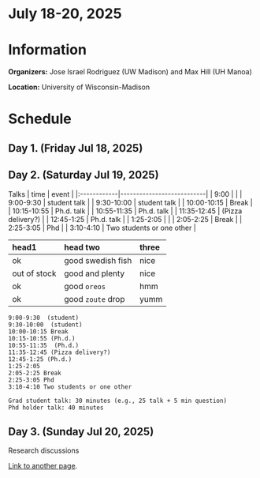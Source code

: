 
# July 18-20, 2025


# Information

**Organizers:** Jose Israel Rodriguez (UW Madison) and Max Hill (UH Manoa)

**Location:** University of Wisconsin-Madison

# Schedule

## Day 1. (Friday Jul 18, 2025)

## Day 2. (Saturday Jul 19, 2025)

Talks
| time        | event                     |
|:------------|---------------------------|
| 9:00        |                           |
| 9:00-9:30   | student talk              |
| 9:30-10:00  | student talk              |
| 10:00-10:15 | Break                     |
| 10:15-10:55 | Ph.d. talk                |
| 10:55-11:35 | Ph.d. talk                |
| 11:35-12:45 | (Pizza delivery?)         |
| 12:45-1:25  | Ph.d. talk                |
| 1:25-2:05   |                           |
| 2:05-2:25   | Break                     |
| 2:25-3:05   | Phd                       |
| 3:10-4:10   | Two students or one other |

| head1        | head two          | three |
|:-------------|:------------------|:------|
| ok           | good swedish fish | nice  |
| out of stock | good and plenty   | nice  |
| ok           | good `oreos`      | hmm   |
| ok           | good `zoute` drop | yumm  |


```
9:00-9:30  (student)
9:30-10:00  (student)
10:00-10:15 Break
10:15-10:55 (Ph.d.)
10:55-11:35  (Ph.d.)
11:35-12:45 (Pizza delivery?)
12:45-1:25 (Ph.d.) 
1:25-2:05 
2:05-2:25 Break
2:25-3:05 Phd
3:10-4:10 Two students or one other

Grad student talk: 30 minutes (e.g., 25 talk + 5 min question)
Phd holder talk: 40 minutes
```

## Day 3. (Sunday Jul 20, 2025)

Research discussions






[Link to another page](./additional-information.html).
